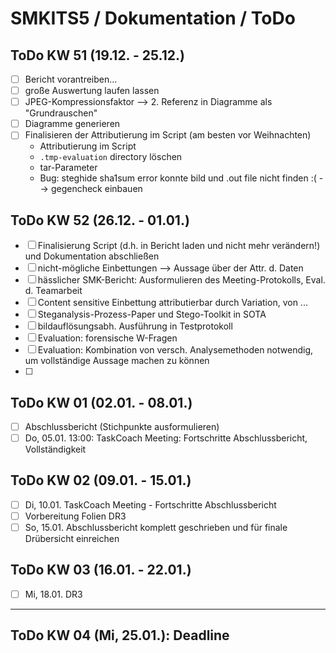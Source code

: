 # SMKITS5 / Dokumentation / ToDo
## ToDo KW 51 (19.12. - 25.12.)
- [ ] Bericht vorantreiben...
- [ ] große Auswertung laufen lassen
- [ ] JPEG-Kompressionsfaktor --> 2. Referenz in Diagramme als "Grundrauschen"
- [ ] Diagramme generieren
- [ ] Finalisieren der Attributierung im Script (am besten vor Weihnachten)
  - Attributierung im Script
  - `.tmp-evaluation` directory löschen
  - tar-Parameter
  - Bug: steghide sha1sum error konnte bild und .out file nicht finden :( --> gegencheck einbauen
## ToDo KW 52 (26.12. - 01.01.)
- [ ] Finalisierung Script (d.h. in Bericht laden und nicht mehr verändern!) und Dokumentation abschließen
- [ ] nicht-mögliche Einbettungen --> Aussage über der Attr. d. Daten
- [ ] hässlicher SMK-Bericht: Ausformulieren des Meeting-Protokolls, Eval. d. Teamarbeit
- [ ] Content sensitive Einbettung attributierbar durch Variation, von ...
- [ ] Steganalysis-Prozess-Paper und Stego-Toolkit in SOTA
- [ ] bildauflösungsabh. Ausführung in Testprotokoll
- [ ] Evaluation: forensische W-Fragen
- [ ] Evaluation: Kombination von versch. Analysemethoden notwendig, um vollständige Aussage machen zu können
- [ ] 
## ToDo KW 01 (02.01. - 08.01.)
- [ ] Abschlussbericht (Stichpunkte ausformulieren)
- [ ] Do, 05.01. 13:00: TaskCoach Meeting: Fortschritte Abschlussbericht, Vollständigkeit
## ToDo KW 02 (09.01. - 15.01.)
- [ ] Di, 10.01. TaskCoach Meeting - Fortschritte Abschlussbericht
- [ ] Vorbereitung Folien DR3
- [ ] So, 15.01. Abschlussbericht komplett geschrieben und für finale Drübersicht einreichen
## ToDo KW 03 (16.01. - 22.01.)
- [ ] Mi, 18.01. DR3
---
## ToDo KW 04 (Mi, 25.01.): Deadline
